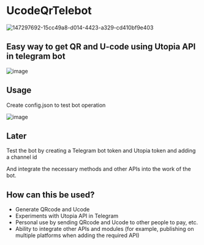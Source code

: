 # UcodeQrTelebot


![147297692-15cc49a8-d014-4423-a329-cd410bf9e403](https://user-images.githubusercontent.com/77910713/147619799-7f17dc81-f44a-4cdf-a795-df051d2e133e.png)

 

Easy way to get QR and U-code using Utopia API in telegram bot
-----
![image](https://user-images.githubusercontent.com/77910713/147619295-78ac96ab-65bb-4381-aa8b-f073b73b55d6.png)

Usage 
-----

Create config.json to test bot operation

![image](https://user-images.githubusercontent.com/77910713/147619511-1fe6e2d7-867e-4bb5-be79-26f9ae6fa512.png)



Later
-----
Test the bot by creating a Telegram bot token and Utopia token and adding a channel id

And integrate the necessary methods and other APIs into the work of the bot.

How can this be used?
-----
* Generate QRcode and Ucode
* Experiments with Utopia API in Telegram
* Personal use by sending QRcode and Ucode to other people to pay, etc.
* Ability to integrate other APIs and modules (for example, publishing on multiple platforms when adding the required API)
